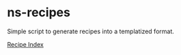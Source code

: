 # ns-recipes
Simple script to generate recipes into a templatized format.

[Recipe Index](https://nacitar.github.io/ns-recipes)
